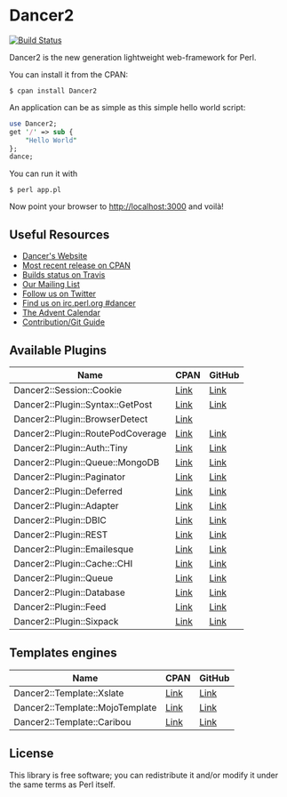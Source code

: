 # Dancer2

[![Build Status](https://travis-ci.org/PerlDancer/Dancer2.png?branch=master)](https://travis-ci.org/PerlDancer/Dancer2)

Dancer2 is the new generation lightweight web-framework for Perl.

You can install it from the CPAN:

    $ cpan install Dancer2

An application can be as simple as this simple hello world script:

```perl
use Dancer2;
get '/' => sub {
    "Hello World"
};
dance;
```

You can run it with

    $ perl app.pl

Now point your browser to [http://localhost:3000](http://localhost:3000) and voilà!

## Useful Resources

* [Dancer's Website](http://perldancer.org)
* [Most recent release on CPAN](https://metacpan.org/release/Dancer2)
* [Builds status on Travis](https://travis-ci.org/PerlDancer/Dancer2)
* [Our Mailing List](http://lists.preshweb.co.uk/mailman/listinfo/dancer-users)
* [Follow us on Twitter](https://twitter.com/perldancer)
* [Find us on irc.perl.org #dancer](http://perldancer.org/irc)
* [The Advent Calendar](http://advent.perldancer.org/)
* [Contribution/Git Guide](https://github.com/PerlDancer/Dancer2/blob/master/GitGuide.md)

## Available Plugins

| Name | CPAN  | GitHub |
|------|-------|--------|
| Dancer2::Session::Cookie | [Link](https://metacpan.org/module/Dancer2::Session::Cookie) | [Link](https://github.com/dagolden/dancer2-session-cookie) |
| Dancer2::Plugin::Syntax::GetPost | [Link](https://metacpan.org/module/Dancer2::Plugin::Syntax::GetPost) | [Link](https://github.com/dagolden/dancer2-plugin-syntax-getpost) |
| Dancer2::Plugin::BrowserDetect | [Link](https://metacpan.org/module/Dancer2::Plugin::BrowserDetect) | |
| Dancer2::Plugin::RoutePodCoverage | [Link](https://metacpan.org/module/Dancer2::Plugin::RoutePodCoverage) | [Link](https://github.com/drebolo/Dancer2-Plugin-RoutePodCoverage) |
| Dancer2::Plugin::Auth::Tiny | [Link](https://metacpan.org/module/Dancer2::Plugin::Auth::Tiny) | [Link](https://metacpan.org/module/Dancer2::Plugin::Auth::Tiny) |
| Dancer2::Plugin::Queue::MongoDB | [Link](https://metacpan.org/module/Dancer2::Plugin::Queue::MongoDB)  | [Link](https://github.com/dagolden/dancer2-plugin-queue-mongodb) |
| Dancer2::Plugin::Paginator | [Link](https://metacpan.org/module/Dancer2::Plugin::Paginator) | [Link](https://github.com/blabos/Dancer2-Plugin-Paginator) |
| Dancer2::Plugin::Deferred | [Link](https://metacpan.org/module/Dancer2::Plugin::Deferred) | [Link](https://github.com/dagolden/dancer2-plugin-deferred) |
| Dancer2::Plugin::Adapter | [Link](https://metacpan.org/module/Dancer2::Plugin::Adapter) | [Link](https://github.com/dagolden/dancer2-plugin-adapter) |
| Dancer2::Plugin::DBIC | [Link](https://metacpan.org/module/Dancer2::Plugin::DBIC) | [Link](https://github.com/ironcamel/Dancer2-Plugin-DBIC) |
| Dancer2::Plugin::REST | [Link](https://metacpan.org/module/Dancer2::Plugin::REST) | [Link](https://github.com/yanick/Dancer2-Plugin-REST) |
| Dancer2::Plugin::Emailesque | [Link](https://metacpan.org/module/Dancer2::Plugin::Emailesque) | [Link](https://github.com/ambs/Dancer2-Plugin-Emailesque) |
| Dancer2::Plugin::Cache::CHI | [Link](https://metacpan.org/module/Dancer2::Plugin::Cache::CHI) | [Link](https://github.com/yanick/Dancer2-Plugin-Cache-CHI) |
| Dancer2::Plugin::Queue | [Link](https://metacpan.org/module/Dancer2::Plugin::Queue) | [Link](https://github.com/dagolden/dancer2-plugin-queue) |
| Dancer2::Plugin::Database | [Link](https://metacpan.org/module/Dancer2::Plugin::Database) | [Link](https://github.com/bigpresh/Dancer-Plugin-Database/tree/master/Dancer2) |
| Dancer2::Plugin::Feed | [Link](https://metacpan.org/module/Dancer2::Plugin::Feed) | [Link](https://github.com/hobbestigrou/Dancer2-Plugin-Feed) |
| Dancer2::Plugin::Sixpack | [Link](https://metacpan.org/module/Dancer2::Plugin::Sixpack) | [Link](https://github.com/b10m/p5-Dancer2-Plugin-Sixpack) |


## Templates engines

| Name | CPAN | GitHub |
|------|------|--------|
| Dancer2::Template::Xslate | [Link](https://metacpan.org/module/Dancer2::Template::Xslate) | [Link](https://github.com/rsimoes/Dancer2-Template-Xslate) |
| Dancer2::Template::MojoTemplate | [Link](https://metacpan.org/module/Dancer2::Template::MojoTemplate) | [Link](https://github.com/VeroLom/Dancer2-Template-MojoTemplate) |
| Dancer2::Template::Caribou | [Link](https://metacpan.org/module/Dancer2::Template::Caribou) | [Link](https://github.com/yanick/Dancer2-Template-Caribou) |


## License

This library is free software; you can redistribute it and/or modify it under
the same terms as Perl itself.
